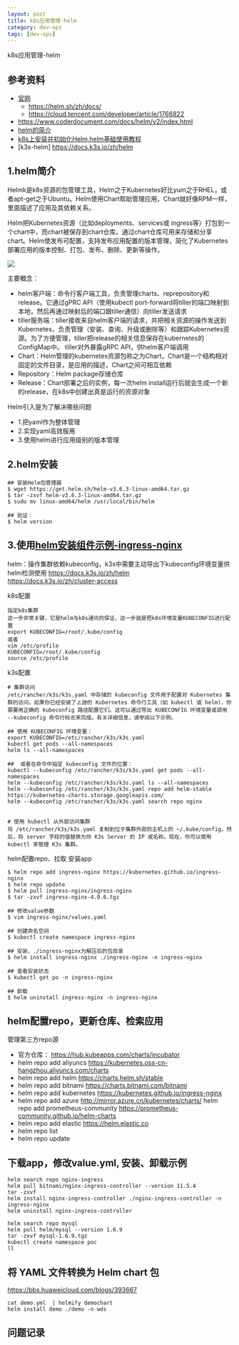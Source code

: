 ```yaml
---
layout: post
title: k8s应用管理-helm
category: dev-ops
tags: [dev-ops]
---
```


k8s应用管理-helm

## 参考资料
- [官网](https://helm.sh/docs/intro/)
  - https://helm.sh/zh/docs/
  - https://cloud.tencent.com/developer/article/1766822
- https://www.coderdocument.com/docs/helm/v2/index.html
- [helm的简介](https://luanpeng.blog.csdn.net/article/details/82219197)
- [k8s上安装并初始化Helm,helm基础使用教程](https://luanpeng.blog.csdn.net/article/details/80873236)
- [k3s-helm] https://docs.k3s.io/zh/helm

## 1.helm简介
Helmk是k8s资源的包管理工具，Helm之于Kubernetes好比yum之于RHEL，或者apt-get之于Ubuntu。Helm使用Chart帮助管理应用，Chart就好像RPM一样，里面描述了应用及其依赖关系。

Helm把Kubernetes资源（比如deployments、services或 ingress等）打包到一个chart中，而chart被保存到chart仓库。通过chart仓库可用来存储和分享chart。Helm使发布可配置，支持发布应用配置的版本管理，简化了Kubernetes部署应用的版本控制、打包、发布、删除、更新等操作。

![](https://wdsheng0i.github.io/assets/images/2021/k8s/helm.jpeg)  

主要概念：  
- helm客户端：命令行客户端工具，负责管理charts、reprepository和release。它通过gPRC API（使用kubectl port-forward将tiller的端口映射到本地，然后再通过映射后的端口跟tiller通信）向tiller发送请求
- tiller服务端：tiller接收来自helm客户端的请求，并把相关资源的操作发送到Kubernetes，负责管理（安装、查询、升级或删除等）和跟踪Kubernetes资源。为了方便管理，tiller把release的相关信息保存在kubernetes的ConfigMap中。 tiller对外暴露gRPC API，供helm客户端调用
- Chart：Helm管理的kubernetes资源包称之为Chart，Chart是一个结构相对固定的文件目录，是应用的描述，Chart之间可相互依赖
- Repository：Helm package存储仓库
- Release：Chart部署之后的实例，每一次helm install运行后就会生成一个新的release，在k8s中创建出真是运行的资源对象 

Helm引入是为了解决哪些问题  
- 1.把yaml作为整体管理
- 2.实现yaml高效服用
- 3.使用helm进行应用级别的版本管理 

## 2.helm安装
``` 
## 安装Helm包管理器
$ wget https://get.helm.sh/helm-v3.6.3-linux-amd64.tar.gz
$ tar -zxvf helm-v3.6.3-linux-amd64.tar.gz
$ sudo mv linux-amd64/helm /usr/local/bin/helm

## 验证：
$ helm version 
```

## 3.使用[helm安装组件示例-ingress-nginx](https://blog.csdn.net/ss810540895/article/details/136030071)
helm：操作集群依赖kubeconfig，k3s中需要主动导出下kubeconfig环境变量供helm检测使用
https://docs.k3s.io/zh/helm  
https://docs.k3s.io/zh/cluster-access

k8s配置
``` 
指定k8s集群
这一步非常关键，它是helm与k8s通讯的保证，这一步就是把k8s环境变量KUBECONFIG进行配置
export KUBECONFIG=/root/.kube/config
或者
vim /etc/profile
KUBECONFIG=/root/.kube/config
source /etc/profile
```

k3s配置
``` 
# 集群访问
/etc/rancher/k3s/k3s.yaml 中存储的 kubeconfig 文件用于配置对 Kubernetes 集群的访问。如果你已经安装了上游的 Kubernetes 命令行工具（如 kubectl 或 helm)，你需要用正确的 kubeconfig 路径配置它们。这可以通过导出 KUBECONFIG 环境变量或调用 --kubeconfig 命令行标志来完成。有关详细信息，请参阅以下示例。

## 使用 KUBECONFIG 环境变量：
export KUBECONFIG=/etc/rancher/k3s/k3s.yaml
kubectl get pods --all-namespaces
helm ls --all-namespaces

##  或者在命令中指定 kubeconfig 文件的位置：
kubectl --kubeconfig /etc/rancher/k3s/k3s.yaml get pods --all-namespaces
helm --kubeconfig /etc/rancher/k3s/k3s.yaml ls --all-namespaces
helm --kubeconfig /etc/rancher/k3s/k3s.yaml repo add helm-stable https://kubernetes-charts.storage.googleapis.com/
helm --kubeconfig /etc/rancher/k3s/k3s.yaml search repo nginx


# 使用 kubectl 从外部访问集群
将 /etc/rancher/k3s/k3s.yaml 复制到位于集群外部的主机上的 ~/.kube/config。然后，将 server 字段的值替换为你 K3s Server 的 IP 或名称。现在，你可以使用 kubectl 来管理 K3s 集群。
```

helm配置repo、拉取 安装app
``` 
$ helm repo add ingress-nginx https://kubernetes.github.io/ingress-nginx
$ helm repo update
$ helm pull ingress-nginx/ingress-nginx
$ tar -zxvf ingress-nginx-4.0.6.tgz

## 修改value参数
$ vim ingress-nginx/values.yaml

## 创建命名空间
$ kubectl create namespace ingress-nginx

## 安装，./ingress-nginx为解压后的包目录
$ helm install ingress-nginx ./ingress-nginx -n ingress-nginx

## 查看安装状态
$ kubectl get po -n ingress-nginx

## 卸载
$ helm uninstall ingress-nginx -n ingress-nginx
```

## helm配置repo，更新仓库、检索应用
管理第三方repo源 
- 官方仓库： https://hub.kubeapps.com/charts/incubator 
- helm repo add aliyuncs https://kubernetes.oss-cn-hangzhou.aliyuncs.com/charts
- helm repo add helm https://charts.helm.sh/stable
- helm repo add bitnami https://charts.bitnami.com/bitnami
- helm repo add kubernetes https://kubernetes.github.io/ingress-nginx
- helm repo add azure http://mirror.azure.cn/kubernetes/charts/
  helm repo add prometheus-community https://prometheus-community.github.io/helm-charts
- helm repo add elastic https://helm.elastic.co
- helm repo list
- helm repo update 

## 下载app，修改value.yml, 安装、卸载示例
``` 
helm search repo nginx-ingress
helm pull bitnami/nginx-ingress-controller --version 11.5.4
tar -zxvf
helm install nginx-ingress-controller ./nginx-ingress-controller -n ingress-nginx
helm uninstall nginx-ingress-controller
```

``` 
helm search repo mysql
helm pull helm/mysql --version 1.6.9
tar -zxvf mysql-1.6.9.tgz
kubectl create namespace poc
ll

```

## 将 YAML 文件转换为 Helm chart 包
https://bbs.huaweicloud.com/blogs/393667
``` 
cat demo.yml  | helmify demochart
helm install demo ./demo -n wds
```

## 问题记录
